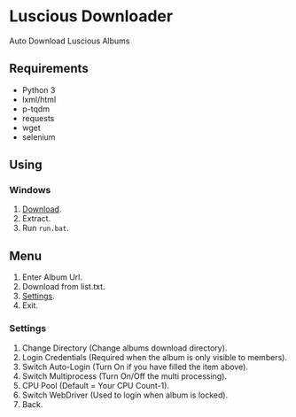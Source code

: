 # Luscious Downloader
Auto Download Luscious Albums

## Requirements
* Python 3
* lxml/html
* p-tqdm
* requests 
* wget
* selenium
## Using
### Windows
1. [Download](https://github.com/Lucas8x/luscious-downloader/archive/master.zip).
2. Extract.
3. Run `run.bat`.

## Menu
1. Enter Album Url.
2. Download from list.txt.
3. [Settings](#settings).
0. Exit.

### Settings
1. Change Directory (Change albums download directory).
2. Login Credentials (Required when the album is only visible to members).
3. Switch Auto-Login (Turn On if you have filled the item above).
4. Switch Multiprocess (Turn On/Off the multi processing).
5. CPU Pool (Default = Your CPU Count-1).
6. Switch WebDriver (Used to login when album is locked).
0. Back.
